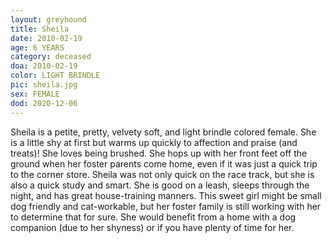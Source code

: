 ```yaml
---
layout: greyhound
title: Sheila
date: 2010-02-19
age: 6 YEARS
category: deceased
doa: 2010-02-19
color: LIGHT BRINDLE
pic: sheila.jpg
sex: FEMALE
dod: 2020-12-06
---
```


Sheila is a petite, pretty, velvety soft, and light brindle colored female. She is a little shy at first but warms up
quickly to affection and praise (and treats)! She loves being brushed. She hops up with her front feet off the ground
when her foster parents come home, even if it was just a quick trip to the corner store. Sheila was not only quick on
the race track, but she is also a quick study and smart. She is good on a leash, sleeps through the night, and has great
house-training manners. This sweet girl might be small dog friendly and cat-workable, but her foster family is still
working with her to determine that for sure. She would benefit from a home with a dog companion (due to her shyness) or
if you have plenty of time for her.
